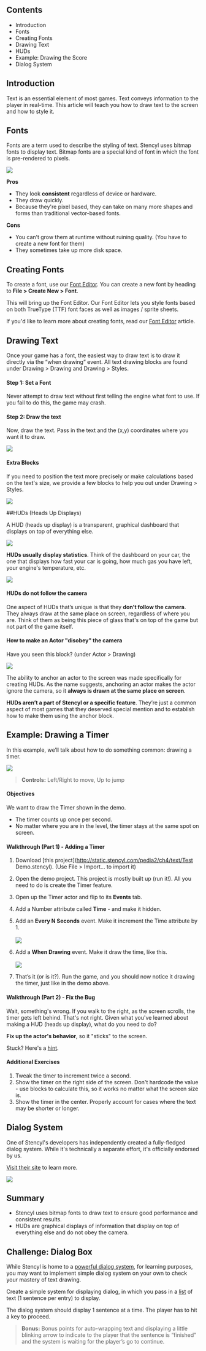 ## Contents

* Introduction
* Fonts
* Creating Fonts
* Drawing Text
* HUDs
* Example: Drawing the Score
* Dialog System
 

## Introduction

Text is an essential element of most games. Text conveys information to the player in real-time. This article will teach you how to draw text to the screen and how to style it.
 

## Fonts

Fonts are a term used to describe the styling of text. Stencyl uses bitmap fonts to display text. Bitmap fonts are a special kind of font in which the font is pre-rendered to pixels.

![](http://static.stencyl.com/pedia2/ch4/text/image03.jpg)

**Pros**
* They look **consistent** regardless of device or hardware.
* They draw quickly.
* Because they're pixel based, they can take on many more shapes and forms than traditional vector-based fonts.

**Cons**
* You can’t grow them at runtime without ruining quality. (You have to create a new font for them)
* They sometimes take up more disk space.
 

## Creating Fonts

To create a font, use our [Font Editor](http://www.stencyl.com/help/view/font-editor/). You can create a new font by heading to **File > Create New > Font**.

This will bring up the Font Editor. Our Font Editor lets you style fonts based on both TrueType (TTF) font faces as well as images / sprite sheets.

If you'd like to learn more about creating fonts, read our [Font Editor](http://www.stencyl.com/help/view/font-editor/) article.


## Drawing Text

Once your game has a font, the easiest way to draw text is to draw it directly via the “when drawing” event. All text drawing blocks are found under Drawing > Drawing and Drawing > Styles.

#### Step 1: Set a Font

Never attempt to draw text without first telling the engine what font to use. If you fail to do this, the game may crash.

#### Step 2: Draw the text

Now, draw the text. Pass in the text and the (x,y) coordinates where you want it to draw. 

![](http://static.stencyl.com/pedia2/ch4/text/image10.png)

#### Extra Blocks

If you need to position the text more precisely or make calculations based on the text's size, we provide a few blocks to help you out under Drawing > Styles.

![](http://static.stencyl.com/pedia2/ch4/text/text-size.png)

 
##HUDs (Heads Up Displays)

A HUD (heads up display) is a transparent, graphical dashboard that displays on top of everything else.

![](http://static.stencyl.com/pedia2/ch4/text/hud-example.png)

**HUDs usually display statistics**. Think of the dashboard on your car, the one that displays how fast your car is going, how much gas you have left, your engine's temperature, etc.

![](http://static.stencyl.com/pedia2/ch4/text/image09.png)

#### HUDs do not follow the camera

One aspect of HUDs that’s unique is that they **don’t follow the camera**. They always draw at the same place on screen, regardless of where you are. Think of them as being this piece of glass that's on top of the game but not part of the game itself.

#### How to make an Actor "disobey" the camera

Have you seen this block? (under Actor > Drawing)

![](http://static.stencyl.com/pedia2/ch4/text/image07.png)

The ability to anchor an actor to the screen was made specifically for creating HUDs. As the name suggests, anchoring an actor makes the actor ignore the camera, so it **always is drawn at the same place on screen**.

**HUDs aren’t a part of Stencyl or a specific feature**. They’re just a common aspect of most games that they deserved special mention and to establish how to make them using the anchor block.
 

## Example: Drawing a Timer

In this example, we’ll talk about how to do something common: drawing a timer.

<a href="http://static.stencyl.com/pedia2/ch4/text/Demo.swf">![](http://static.stencyl.com/pedia2/ch4/text/image11.png)</a>

> **Controls:** Left/Right to move, Up to jump

#### Objectives

We want to draw the Timer shown in the demo.

* The timer counts up once per second.
* No matter where you are in the level, the timer stays at the same spot on screen.

#### Walkthrough (Part 1) - Adding a Timer
 
1. Download [this project](http://static.stencyl.com/pedia2/ch4/text/Test Demo.stencyl). (Use File > Import... to import it)
 
2. Open the demo project. This project is mostly built up (run it!). All you need to do is create the Timer feature.

3. Open up the Timer actor and flip to its **Events** tab.

4. Add a Number attribute called **Time** - and make it hidden.

5. Add an **Every N Seconds** event. Make it increment the Time attribute by 1.<br/><br/>![](http://static.stencyl.com/pedia2/ch4/text/image08.png)<br/>

6. Add a **When Drawing** event. Make it draw the time, like this.<br/><br/>![](http://static.stencyl.com/pedia2/ch4/text/image02.png)<br/>

7. That’s it (or is it?). Run the game, and you should now notice it drawing the timer, just like in the demo above.

#### Walkthrough (Part 2) - Fix the Bug

Wait, something's wrong. If you walk to the right, as the screen scrolls, the timer gets left behind. That's not right. Given what you've learned about making a HUD (heads up display), what do you need to do?
 
**Fix up the actor's behavior**, so it "sticks" to the screen. 

Stuck? Here's a [hint](http://static.stencyl.com/pedia2/ch4/text/image07.png).


#### Additional Exercises

1. Tweak the timer to increment twice a second.
2. Show the timer on the right side of the screen. Don't hardcode the value - use blocks to calculate this, so it works no matter what the screen size is.
3. Show the timer in the center. Properly account for cases where the text may be shorter or longer.
 

## Dialog System

One of Stencyl's developers has independently created a fully-fledged dialog system. While it's technically a separate effort, it's officially endorsed by us.

[Visit their site](http://dialogextension.com/) to learn more.

![](http://static.stencyl.com/pedia2/ch4/text/dialog.png)


## Summary

* Stencyl uses bitmap fonts to draw text to ensure good performance and consistent results.
* HUDs are graphical displays of information that display on top of everything else and do not obey the camera.


## Challenge: Dialog Box

While Stencyl is home to a [powerful dialog system](http://dialogextension.com/), for learning purposes, you may want to implement simple dialog system on your own to check your mastery of text drawing.

Create a simple system for displaying dialog, in which you pass in a [list](http://www.stencyl.com/help/view/lists/) of text (1 sentence per entry) to display.

The dialog system should display 1 sentence at a time. The player has to hit a key to proceed.

> **Bonus:** Bonus points for auto-wrapping text and displaying a little blinking arrow to indicate to the player that the sentence is “finished” and the system is waiting for the player’s go to continue.
